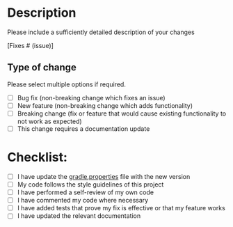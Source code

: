 # Description

Please include a sufficiently detailed description of your changes

[Fixes # (issue)]

## Type of change

Please select multiple options if required.

- [ ] Bug fix (non-breaking change which fixes an issue)
- [ ] New feature (non-breaking change which adds functionality)
- [ ] Breaking change (fix or feature that would cause existing functionality to not work as expected)
- [ ] This change requires a documentation update

# Checklist:

- [ ] I have update the [gradle.properties](./../gradle.properties) file with the new version
- [ ] My code follows the style guidelines of this project
- [ ] I have performed a self-review of my own code
- [ ] I have commented my code where necessary
- [ ] I have added tests that prove my fix is effective or that my feature works
- [ ] I have updated the relevant documentation